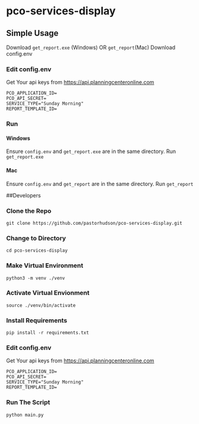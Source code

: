 # pco-services-display

## Simple Usage
Download `get_report.exe` (Windows) OR `get_report`(Mac)
Download config.env

### Edit config.env
Get Your api keys from https://api.planningcenteronline.com
```
PCO_APPLICATION_ID=
PCO_API_SECRET=
SERVICE_TYPE="Sunday Morning"
REPORT_TEMPLATE_ID=
```

### Run
#### Windows
Ensure `config.env` and `get_report.exe` are in the same directory.
Run `get_report.exe`

#### Mac
Ensure `config.env` and `get_report` are in the same directory.
Run `get_report`

##Developers
### Clone the Repo
`git clone https://github.com/pastorhudson/pco-services-display.git`

### Change to Directory
`cd pco-services-display`

### Make Virtual Environment
`python3 -m venv ./venv`

### Activate Virtual Envionment
`source ./venv/bin/activate`

### Install Requirements
`pip install -r requirements.txt`

### Edit config.env
Get Your api keys from https://api.planningcenteronline.com
```
PCO_APPLICATION_ID=
PCO_API_SECRET=
SERVICE_TYPE="Sunday Morning"
REPORT_TEMPLATE_ID=
```

### Run The Script
`python main.py`
